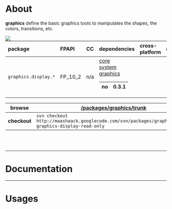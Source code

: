 # About #

**graphics** define the basic graphics tools to manipulates the shapes, the colors, transitions, etc.

<a href='http://maashaack.googlecode.com/svn/libs/trunk/swc/packages/graphics.swc'><img src='http://maashaack.googlecode.com/svn/gfx/download.png' align='left' /></a>


| **package** | **FPAPI** | **CC** | **dependencies** | **cross-platform** | **redtamarin** |
|:------------|:----------|:-------|:-----------------|:-------------------|:---------------|
| `graphics.display.*` | FP\_10\_2 | n/a    | [core](core.md)<br><a href='system.md'>system</a><br><a href='graphics.md'>graphics</a> <table><thead><th> no                 </th><th> 0.3.1          </th></thead><tbody></tbody></table>

<table><thead><th> <b>browse</b> </th><th> <a href='http://code.google.com/p/maashaack/source/browse/#svn%2Fpackages%2Fgraphics%2Ftrunk'>/packages/graphics/trunk</a> </th></thead><tbody>
<tr><td> <b>checkout</b> </td><td> <code>svn checkout http://maashaack.googlecode.com/svn/packages/graphics/trunk graphics-display-read-only</code>           </td></tr></tbody></table>

<br>
<br>

<hr />

<h1>Documentation</h1>

<hr />

<h1>Usages</h1>